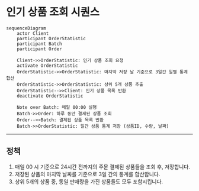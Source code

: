 # 인기 상품 조회 시퀀스

```mermaid
sequenceDiagram
    actor Client
    participant OrderStatistic
    participant Batch
    participant Order

    Client->>OrderStatistic: 인기 상품 조회 요청
    activate OrderStatistic
    OrderStatistic->>OrderStatistic: 마지막 저장 날 기준으로 3일간 일별 통계 합산
    OrderStatistic->>OrderStatistic: 상위 5개 상품 추출
    OrderStatistic-->>Client: 인기 상품 목록 반환
    deactivate OrderStatistic

    Note over Batch: 매일 00:00 실행
    Batch->>Order: 하루 동안 결제된 상품 조회
    Order-->>Batch: 결제된 상품 목록 반환
    Batch->>OrderStatistic: 일간 상품 통계 저장 (상품ID, 수량, 날짜)
```
---
## 정책
1. 매일 00 시 기준으로 24시간 전까지의 주문 결제된 상품들을 조회 후, 저장합니다.
2. 저장된 상품의 마지막 날짜를 기준으로 3일 간의 통계를 합산합니다.
3. 상위 5개의 상품 중, 동일 판매량을 가진 상품들도 모두 포함시킵니다.